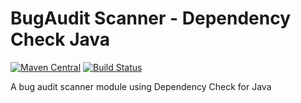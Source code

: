 # BugAudit Scanner - Dependency Check Java
[![Maven Central](https://maven-badges.herokuapp.com/maven-central/me.shib.bugaudit/bugaudit-scanner-dependencycheck-java/badge.svg)](https://maven-badges.herokuapp.com/maven-central/me.shib.bugaudit/bugaudit-scanner-dependencycheck-java)
[![Build Status](https://gitlab.com/bugaudit/bugaudit-scanner-dependencycheck-java/badges/master/pipeline.svg)](https://gitlab.com/bugaudit/bugaudit-scanner-dependencycheck-java/pipelines)

A bug audit scanner module using Dependency Check for Java